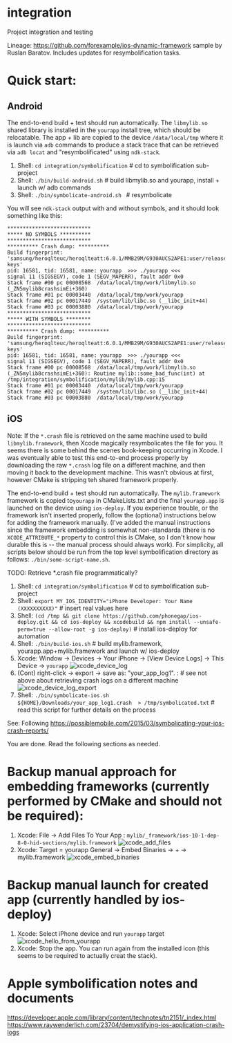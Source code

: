 # integration
Project integration and testing

Lineage: https://github.com/forexample/ios-dynamic-framework sample by Ruslan Baratov.
Includes updates for resymbolification tasks.

# Quick start:

## Android

The end-to-end build + test should run automatically.  The `libmylib.so` shared library is installed in the `yourapp` install tree, which should be relocatable.  The app + lib are copied to the device `/data/local/tmp` where it is launch via `adb` commands to produce a stack trace that can be retrieved via `adb locat` and "resymbolificated" using `ndk-stack`.

1. Shell: `cd integration/symbolification` # cd to symbolification sub-project
2. Shell: `./bin/build-android.sh` # build libmylib.so and yourapp, install + launch w/ adb commands
3. Shell: `./bin/symbolicate-android.sh ` # resymbolicate

You will see `ndk-stack` output with and without symbols, and it should look something like this:

```
***************************
***** NO SYMBOLS **********
***************************
********** Crash dump: **********
Build fingerprint: 'samsung/heroqlteuc/heroqlteatt:6.0.1/MMB29M/G930AUCS2APE1:user/release-keys'
pid: 16581, tid: 16581, name: yourapp  >>> ./yourapp <<<
signal 11 (SIGSEGV), code 1 (SEGV_MAPERR), fault addr 0x0
Stack frame #00 pc 00008568  /data/local/tmp/work/libmylib.so (_ZN5mylib8crashsimEi+360)
Stack frame #01 pc 00003440  /data/local/tmp/work/yourapp
Stack frame #02 pc 00017449  /system/lib/libc.so (__libc_init+44)
Stack frame #03 pc 00003880  /data/local/tmp/work/yourapp
***************************
***** WITH SYMBOLS ********
***************************
********** Crash dump: **********
Build fingerprint: 'samsung/heroqlteuc/heroqlteatt:6.0.1/MMB29M/G930AUCS2APE1:user/release-keys'
pid: 16581, tid: 16581, name: yourapp  >>> ./yourapp <<<
signal 11 (SIGSEGV), code 1 (SEGV_MAPERR), fault addr 0x0
Stack frame #00 pc 00008568  /data/local/tmp/work/libmylib.so (_ZN5mylib8crashsimEi+360): Routine mylib::some_bad_func(int) at /tmp/integration/symbolification/mylib/mylib.cpp:15
Stack frame #01 pc 00003440  /data/local/tmp/work/yourapp
Stack frame #02 pc 00017449  /system/lib/libc.so (__libc_init+44)
Stack frame #03 pc 00003880  /data/local/tmp/work/yourapp
```

## iOS

Note: If the `*.crash` file is retrieved on the same machine used to build `libmylib.framework`, then Xcode magically resymbolicates the file for you.  It seems there is some behind the scenes book-keeping occurring in Xcode.  I was eventually able to test this end-to-end process properly by downloading the raw `*.crash` log file on a different machine, and then moving it back to the development machine.  This wasn't obvious at first, however CMake is stripping teh shared framework properly.

The end-to-end build + test should run automatically.  The `mylib.framework` framework is copied to`yourapp` in CMakeLists.txt and the final `yourapp.app` is launched on the device using `ios-deploy`. If you experience trouble, or the framework isn't inserted properly, follow the (optional) instructions below for adding the framework manually.  (I've added the manual instructions since the framework embedding is somewhat non-standarda (there is no `XCODE_ATTRIBUTE_*` property to control this is CMake, so I don't know how durable this is -- the manual process should always work).  For simplicity, all scripts below should be run from the top level symbolification directory as follows: `./bin/some-script-name.sh`.

TODO: Retrieve *.crash file programmatically?

1. Shell: `cd integration/symbolification` # cd to symbolification sub-project
2. Shell: `export MY_IOS_IDENTITY="iPhone Developer: Your Name (XXXXXXXXXX)"` # insert real values here
3. Shell: `(cd /tmp && git clone https://github.com/phonegap/ios-deploy.git && cd ios-deploy && xcodebuild && npm install --unsafe-perm=true --allow-root -g ios-deploy)` # install ios-deploy for automation
4. Shell: `./bin/build-ios.sh` # build mylib.framework, yourapp.app+mylib.framework and launch w/ ios-deploy
5. Xcode: Window -> Devices -> Your iPhone -> [View Device Logs] -> This Device -> `yourapp`
![xcode_device_log](https://cloud.githubusercontent.com/assets/554720/22301708/f58c3f10-e2f9-11e6-9192-fe049b2cce5a.png)
6. (Cont) right-click -> export -> save as: "your_app_log1". : # see not above about retrieving crash logs on a different machine
![xcode_device_log_export](https://cloud.githubusercontent.com/assets/554720/22302236/e368c6bc-e2fb-11e6-8a46-5660459864ce.png)
8. Shell: `./bin/symbolicate-ios.sh ${HOME}/Downloads/your_app_log1.crash  > /tmp/symbolicated.txt` # read this script for further details on the process

See: Following https://possiblemobile.com/2015/03/symbolicating-your-ios-crash-reports/ 

You are done.  Read the following sections as needed.

# Backup manual approach for embedding frameworks (currently performed by CMake and should not be required):

1. Xcode: File -> Add Files To Your App : `mylib/_framework/ios-10-1-dep-8-0-hid-sections/mylib.framework`
![xcode_add_files](https://cloud.githubusercontent.com/assets/554720/22299497/4e0e74c6-e2f2-11e6-903f-f9fac607b746.png)
2. Xcode: Target = yourapp General -> Embed Binaries -> + -> mylib.framework 
![xcode_embed_binaries](https://cloud.githubusercontent.com/assets/554720/22299399/f1f76300-e2f1-11e6-80b1-6f838caed224.png)

# Backup manual launch for created app (currently handled by ios-deploy)

1. Xcode: Select iPhone device and run `yourapp` target
![xcode_hello_from_yourapp](https://cloud.githubusercontent.com/assets/554720/22301327/acb57082-e2f8-11e6-98f6-012702652b1a.png)
2. Xcode: Stop the app.  You can run again from the installed icon (this seems to be required to actually creat the stack).

# Apple symbolification notes and documents

https://developer.apple.com/library/content/technotes/tn2151/_index.html
https://www.raywenderlich.com/23704/demystifying-ios-application-crash-logs
